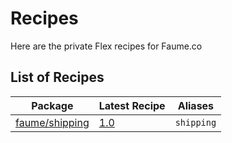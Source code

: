 # Recipes

Here are the private Flex recipes for Faume.co

## List of Recipes

| Package | Latest Recipe | Aliases |
| --- | --- | --- |
| [faume/shipping](https://app.repman.io/organization/faume-co/package/914e3d1f-1569-4026-bb04-1bcf9f20fbae/details) | [1.0](faume/shipping/1.0) | `shipping` |
